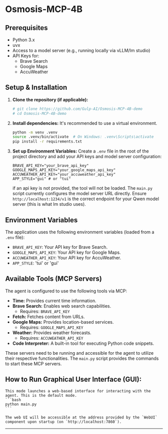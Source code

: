 # Osmosis-MCP-4B

## Prerequisites

*   Python 3.x
*   uvx
*   Access to a model server (e.g., running locally via vLLM/lm studio)
*   API Keys for:
    *   Brave Search
    *   Google Maps
    *   AccuWeather

## Setup & Installation

1.  **Clone the repository (if applicable):**
    ```bash
    # git clone https://github.com/Gulp-AI/Osmosis-MCP-4B-demo
    # cd Osmosis-MCP-4B-demo
    ```

2.  **Install dependencies:**
    It's recommended to use a virtual environment.
    ```bash
    python -m venv .venv
    source .venv/bin/activate  # On Windows: .venv\Scripts\activate
    pip install -r requirements.txt
    ```

3.  **Set up Environment Variables:**
    Create a `.env` file in the root of the project directory and add your API keys and model server configuration:
    ```env
    BRAVE_API_KEY="your_brave_api_key"
    GOOGLE_MAPS_API_KEY="your_google_maps_api_key"
    ACCUWEATHER_API_KEY="your_accuweather_api_key"
    APP_STYLE="gui" # or "tui"
    ```
    if an api key is not provided, the tool will not be loaded.
    The `main.py` script currently configures the model server URL directly. Ensure `http://localhost:1234/v1` is the correct endpoint for your Qwen model server (this is what lm studio uses).

## Environment Variables

The application uses the following environment variables (loaded from a `.env` file):

*   `BRAVE_API_KEY`: Your API key for Brave Search.
*   `GOOGLE_MAPS_API_KEY`: Your API key for Google Maps.
*   `ACCUWEATHER_API_KEY`: Your API key for AccuWeather.
*   `APP_STYLE`: 'tui' or 'gui'
## Available Tools (MCP Servers)

The agent is configured to use the following tools via MCP:

*   **Time:** Provides current time information.
*   **Brave Search:** Enables web search capabilities.
    *   Requires: `BRAVE_API_KEY`
*   **Fetch:** Fetches content from URLs.
*   **Google Maps:** Provides location-based services.
    *   Requires: `GOOGLE_MAPS_API_KEY`
*   **Weather:** Provides weather forecasts.
    *   Requires: `ACCUWEATHER_API_KEY`
*   **Code Interpreter:** A built-in tool for executing Python code snippets.

These servers need to be running and accessible for the agent to utilize their respective functionalities. The `main.py` script provides the commands to start these MCP servers.

## How to Run Graphical User Interface (GUI):
    This mode launches a web-based interface for interacting with the agent. This is the default mode.
    ```bash
    python main.py
    ```

    The web UI will be accessible at the address provided by the `WebUI` component upon startup (on `http://localhost:7860`).

---
